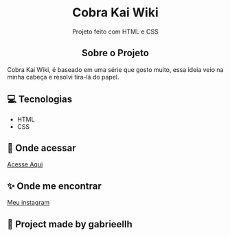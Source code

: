 


<h1 align="center">Cobra Kai Wiki</h1>
<p align="center">Projeto feito com HTML e CSS</p>

<p align="center"> 

<h2 align="center">
Sobre o Projeto</h2>

<p>Cobra Kai Wiki, é baseado em uma série que gosto muito, essa ideia veio na minha cabeça e resolvi tira-lá do papel.</p>

## 💻 Tecnologias

<ul>
    <li>HTML</li>
    <li>CSS</li>
</ul>

## 📢 Onde acessar

<a href="https://cobra-kai-wiki.vercel.app">Acesse Aqui</a>

## ✨ Onde me encontrar
<p>
<a href="https://instagram.com/gabrieelh_">Meu instagram</a>
</p>

## 🚀 Project made by gabrieellh
